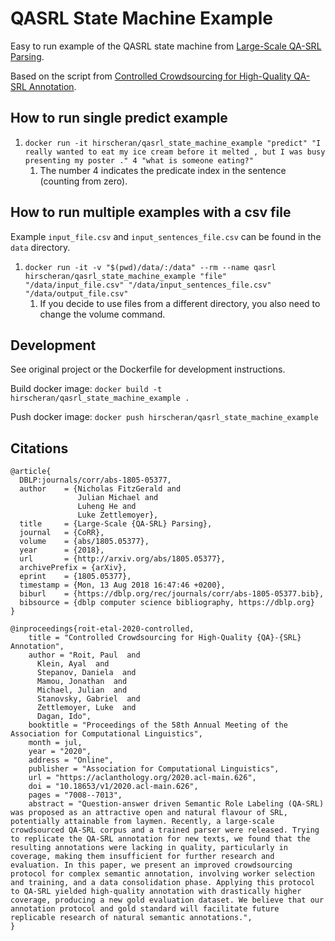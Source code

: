 # QASRL State Machine Example

Easy to run example of the QASRL state machine from [Large-Scale QA-SRL Parsing](https://github.com/julianmichael/qasrl).

Based on the script from [Controlled Crowdsourcing for High-Quality QA-SRL Annotation](https://github.com/plroit/qasrl-crowdsourcing/blob/ecbplus/qasrl-crowd-example/jvm/src/main/scala/example/RunQuestionParser.scala).

## How to run single predict example

1. `docker run -it hirscheran/qasrl_state_machine_example "predict" "I really wanted to eat my ice cream before it melted , but I was busy presenting my poster ." 4 "what is someone eating?"`
   1. The number 4 indicates the predicate index in the sentence (counting from zero).

## How to run multiple examples with a csv file

Example `input_file.csv` and `input_sentences_file.csv` can be found in the `data` directory.

1. `docker run -it -v "$(pwd)/data/:/data" --rm --name qasrl hirscheran/qasrl_state_machine_example "file" "/data/input_file.csv" "/data/input_sentences_file.csv" "/data/output_file.csv"`
   1. If you decide to use files from a different directory, you also need to change the volume command.

## Development

See original project or the Dockerfile for development instructions.

Build docker image: `docker build -t hirscheran/qasrl_state_machine_example .`

Push docker image: `docker push hirscheran/qasrl_state_machine_example`

## Citations


```
@article{
  DBLP:journals/corr/abs-1805-05377,
  author    = {Nicholas FitzGerald and
               Julian Michael and
               Luheng He and
               Luke Zettlemoyer},
  title     = {Large-Scale {QA-SRL} Parsing},
  journal   = {CoRR},
  volume    = {abs/1805.05377},
  year      = {2018},
  url       = {http://arxiv.org/abs/1805.05377},
  archivePrefix = {arXiv},
  eprint    = {1805.05377},
  timestamp = {Mon, 13 Aug 2018 16:47:46 +0200},
  biburl    = {https://dblp.org/rec/journals/corr/abs-1805-05377.bib},
  bibsource = {dblp computer science bibliography, https://dblp.org}
}
```


```
@inproceedings{roit-etal-2020-controlled,
    title = "Controlled Crowdsourcing for High-Quality {QA}-{SRL} Annotation",
    author = "Roit, Paul  and
      Klein, Ayal  and
      Stepanov, Daniela  and
      Mamou, Jonathan  and
      Michael, Julian  and
      Stanovsky, Gabriel  and
      Zettlemoyer, Luke  and
      Dagan, Ido",
    booktitle = "Proceedings of the 58th Annual Meeting of the Association for Computational Linguistics",
    month = jul,
    year = "2020",
    address = "Online",
    publisher = "Association for Computational Linguistics",
    url = "https://aclanthology.org/2020.acl-main.626",
    doi = "10.18653/v1/2020.acl-main.626",
    pages = "7008--7013",
    abstract = "Question-answer driven Semantic Role Labeling (QA-SRL) was proposed as an attractive open and natural flavour of SRL, potentially attainable from laymen. Recently, a large-scale crowdsourced QA-SRL corpus and a trained parser were released. Trying to replicate the QA-SRL annotation for new texts, we found that the resulting annotations were lacking in quality, particularly in coverage, making them insufficient for further research and evaluation. In this paper, we present an improved crowdsourcing protocol for complex semantic annotation, involving worker selection and training, and a data consolidation phase. Applying this protocol to QA-SRL yielded high-quality annotation with drastically higher coverage, producing a new gold evaluation dataset. We believe that our annotation protocol and gold standard will facilitate future replicable research of natural semantic annotations.",
}
```